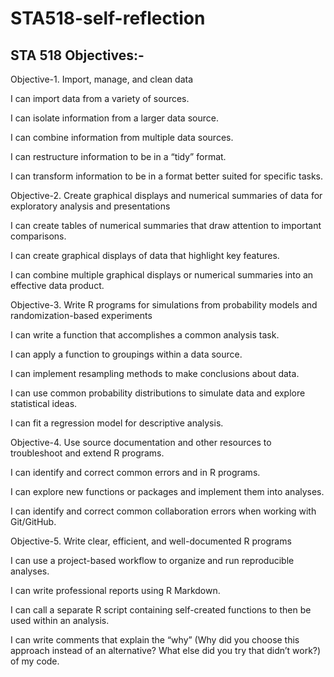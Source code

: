 # STA518-self-reflection
## STA 518 Objectives:- 
Objective-1. Import, manage, and clean data 
  
  I can import data from a variety of sources.
  
  I can isolate information from a larger data source.
  
  I can combine information from multiple data sources.
  
  I can restructure information to be in a “tidy” format.
  
  I can transform information to be in a format better suited for specific tasks.

Objective-2. Create graphical displays and numerical summaries of data for exploratory analysis and presentations
  
  I can create tables of numerical summaries that draw attention to important comparisons.
  
  I can create graphical displays of data that highlight key features.
  
  I can combine multiple graphical displays or numerical summaries into an effective data product.

Objective-3. Write R programs for simulations from probability models and randomization-based experiments
  
  I can write a function that accomplishes a common analysis task.
  
  I can apply a function to groupings within a data source.
  
  I can implement resampling methods to make conclusions about data.
  
  I can use common probability distributions to simulate data and explore statistical ideas.  
  
  I can fit a regression model for descriptive analysis.

Objective-4. Use source documentation and other resources to troubleshoot and extend R programs.
  
  I can identify and correct common errors and in R programs.
  
  I can explore new functions or packages and implement them into analyses.
  
  I can identify and correct common collaboration errors when working with Git/GitHub.

Objective-5. Write clear, efficient, and well-documented R programs
  
  I can use a project-based workflow to organize and run reproducible analyses.
  
  I can write professional reports using R Markdown.
  
  I can call a separate R script containing self-created functions to then be used within an analysis.
  
  I can write comments that explain the “why” (Why did you choose this approach instead of an alternative? What else did you try that didn’t work?) of my code.

